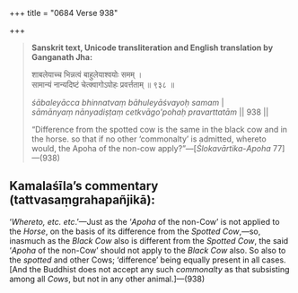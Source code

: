 +++
title = "0684 Verse 938"

+++
> **Sanskrit text, Unicode transliteration and English translation by Ganganath Jha:** 
>
> शाबलेयाच्च भिन्नत्वं बाहुलेयाश्वयोः समम् ।  
> सामान्यं नान्यदिष्टं चेत्क्वागोऽपोहः प्रवर्त्तताम् ॥ ९३८ ॥ 
>
> *śābaleyācca bhinnatvaṃ bāhuleyāśvayoḥ samam* \|  
> *sāmānyaṃ nānyadiṣṭaṃ cetkvāgo'pohaḥ pravarttatām* \|\| 938 \|\| 
>
> “Difference from the spotted cow is the same in the black cow and in the horse. so that if no other ‘commonalty’ is admitted, whereto would, the Apoha of the non-cow apply?”—[*Ślokavārtika*-*Apoha* 77]—(938)



## Kamalaśīla’s commentary (tattvasaṃgrahapañjikā):

‘*Whereto, etc. etc*.’—Just as the ‘*Apoha* of the non-Cow’ is not applied to the *Horse*, on the basis of its difference from the *Spotted Cow*,—so, inasmuch as the *Black Cow* also is different from the *Spotted Cow*, the said ‘*Apoha* of the non-Cow’ should not apply to the *Black Cow* also. So also to the *spotted* and other Cows; ‘difference’ being equally present in all cases. [And the Buddhist does not accept any such *commonalty* as that subsisting among all *Cows*, but not in any other animal.]—(938)


